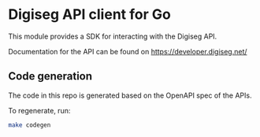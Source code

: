 # Digiseg API client for Go

This module provides a SDK for interacting with the Digiseg API.

Documentation for the API can be found on https://developer.digiseg.net/

## Code generation

The code in this repo is generated based on the OpenAPI spec of the APIs.

To regenerate, run:

```sh
make codegen
```
